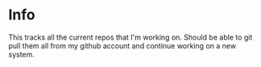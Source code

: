 # Info
This tracks all the current repos that I'm working on. Should be able to git pull them all from my github account and continue working on a new system.

